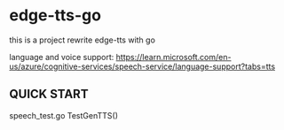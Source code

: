 # edge-tts-go
this is a project rewrite edge-tts with go

language and voice support: https://learn.microsoft.com/en-us/azure/cognitive-services/speech-service/language-support?tabs=tts

## QUICK START
speech_test.go TestGenTTS()
